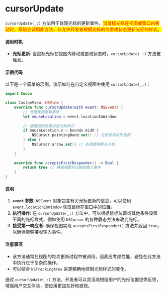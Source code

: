 # cursorUpdate

`cursorUpdate(_:)` 方法用于处理光标的更新事件。<mark style="color:red;">当鼠标光标在视图或窗口内移动时，系统会调用此方法，以允许开发者根据光标的位置或状态更新光标的样式。</mark>

#### 调用时机

* **光标更新**: 当鼠标光标在视图内移动或更改状态时，`cursorUpdate(_:)` 方法被触发。

#### 示例代码

以下是一个简单的示例，演示如何在自定义视图中使用 `cursorUpdate(_:)`：

```swift
import Cocoa

class CustomView: NSView {
    override func cursorUpdate(with event: NSEvent) {
        // 处理光标更新事件
        let mouseLocation = event.locationInWindow
        
        // 根据鼠标位置决定光标样式
        if mouseLocation.x < bounds.midX {
            NSCursor.pointingHand.set() // 左侧使用手形光标
        } else {
            NSCursor.arrow.set() // 右侧使用箭头光标
        }
    }
    
    override func acceptsFirstResponder() -> Bool {
        return true // 确保视图可以接收输入事件
    }
}
```

#### 说明

1. **`event` 参数**: `NSEvent` 对象包含有关光标更新的信息，可以使用 `event.locationInWindow` 获取鼠标在窗口中的位置。
2. **执行操作**: 在 `cursorUpdate(_:)` 方法中，可以根据鼠标位置或其他条件设置不同的光标样式，例如使用 `NSCursor` 的各种静态方法来改变光标。
3. **接受第一响应者**: 确保视图实现 `acceptsFirstResponder()` 方法并返回 `true`，以确保能够接收输入事件。

#### 注意事项

* 该方法通常在视图的每次更新过程中被调用，因此应考虑性能，避免在此方法中执行过于复杂的操作。
* 可以结合 `NSTrackingArea` 来更精确地控制光标样式的变化。

通过 `cursorUpdate(_:)` 方法，开发者可以灵活地根据用户的光标位置提供反馈，增强用户交互体验，使应用更加友好和直观。

